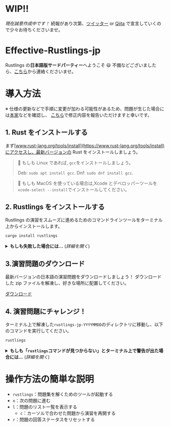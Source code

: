 # WIP!!

_現在誠意作成中です！_
続報があり次第、[ツイッター](https://x.com/sota_eng_prog) or [Qiita](https://qiita.com/sotanengel) で宣言していくので少々お待ちくださいませ。

# Effective-Rustlings-jp

Rustlings の**日本語版サードパーティー**へようこそ 😃
不備などございましたら、[こちら](https://github.com/sotanengel/rustlings-jp/issues)から連絡くださいませ。

# 導入方法

※ 仕様の更新などで手順に変更が加わる可能性があるため、問題が生じた場合には[本家](https://github.com/rust-lang/rustlings/blob/main)などを確認し、
[こちら](https://github.com/sotanengel/rustlings-jp/issues)で修正内容を報告いただけますと幸いです。

## 1. Rust をインストールする

まず[www.rust-lang.org/tools/install](https://www.rust-lang.org/tools/install)にアクセスし、最新バージョンの Rust をインストールしましょう。

> 🐧 もしも Linux であれば, `gcc`をインストールしましょう。
>
> Deb: `sudo apt install gcc`.
> Dnf: `sudo dnf install gcc`.

> 🍎 もしも MacOS を使っている場合は,Xcode とデベロッパーツールを`xcode-select --install`でインストールしてください。

## 2. Rustlings をインストールする

Rustlings の演習をスムーズに進めるためのコマンドラインツールをターミナル上からインストールします。

```bash
cargo install rustlings
```

<details>
<summary><strong>もしも失敗した場合には…</strong> (<em>詳細を開く</em>)</summary>

- `rustup update`コマンドで最新バージョンの Rust か確認してください
- `--locked`フラグを利用してみてください、こんな感じで →`cargo install rustlings --locked`
- もしくは[本家の issue](https://github.com/rust-lang/rustlings/issues/new)で報告してください

</details>

## 3.演習問題のダウンロード

最新バージョンの日本語の演習問題をダウンロードしましょう！
ダウンロードした zip ファイルを解凍し、好きな場所に配置してください。

[ダウンロード](https://github.com/sotanengel/rustlings-jp/tree/20240829)

## 4. 演習問題にチャレンジ！

ターミナル上で解凍した`rustlings-jp-YYYYMMDD`のディレクトリに移動し、以下のコマンドを実行してください。

```bash
rustlings
```

<details>
<summary><strong>もしも「<code>rustlings</code>コマンドが見つからない」とターミナル上で警告が出た場合には…</strong> (<em>詳細を開く</em>)</summary>

もしも Linux 系を使っており、Rust をパッケージマネージャーでインストールしていた場合には、
Cargo が`~/.cargo/bin`にダウンロードされているものの、
`~/.cargo/bin`が`PATH`の環境変数に入っていない可能性があります。

解決方法としては、

- 手動で`~/.cargo/bin`を`PATH`に追加する
- Rust をアンインストールし、`rustup`: https://www.rust-lang.org/tools/install でインストールする

</details>

# 操作方法の簡単な説明

- `rustlings`：問題集を解くためのツールが起動する
- `n`：次の問題に進む
- `l`：問題のリスト一覧を表示する
  - `c`：カーソルで合わせた問題から演習を再開する
- `r`：問題の回答ステータスをリセットする
